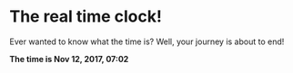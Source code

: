 # The real time clock!

Ever wanted to know what the time is? Well, your journey is about to end!

**The time is Nov 12, 2017, 07:02**